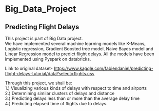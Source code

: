 # Big_Data_Project

## Predicting Flight Delays

This project is part of Big Data project. <br>
We have implemented several machine learning models like K-Means, Logistic regression, Gradient Boosted tree model, Naive Bayes model and Linear Regression model to predict flight delays. All the models have been implemented using Pyspark on databricks.

Link to original dataset- https://www.kaggle.com/fabiendaniel/predicting-flight-delays-tutorial/data?select=flights.csv


Through this project, we shall be: <br>
1.) Visualizing various kinds of delays with respect to time and airports<br>
2.) Determining similar clusters of delays and distance <br>
3.) Predicting delays less than or more than the average delay time <br>
4.) Predicting elapsed time of flights due to delays <br>


